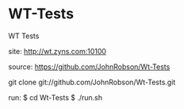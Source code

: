 WT-Tests
========

WT Tests

site: http://wt.zyns.com:10100

source: https://github.com/JohnRobson/Wt-Tests

git clone git://github.com/JohnRobson/Wt-Tests.git

run:
$ cd Wt-Tests
$ ./run.sh
